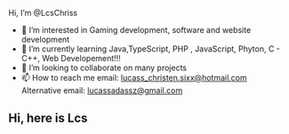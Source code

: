 Hi, I’m @LcsChriss
- 👀 I’m interested in Gaming development, software and website development
- 🌱 I’m currently learning Java,TypeScript, PHP , JavaScript, Phyton, C - C++, Web Developement!!!
- 💞️ I’m looking to collaborate on many projects
- 📫 How to reach me 
email: lucass_christen.sixx@hotmail.com
Alternative email: lucassadassz@gmail.com

##  Hi, here is Lcs
<!-- I just created Skynet ;)  good try AI -->

 <div>
  <a href="https://github.com/LcsChriss">
</div>
 
<div> 

 
 

<!---
LcsChriss/LcsChriss is a ✨ special ✨ repository because its `README.md` (this file) appears on your GitHub profile.
You can click the Preview link to take a look at your changes.
--->
